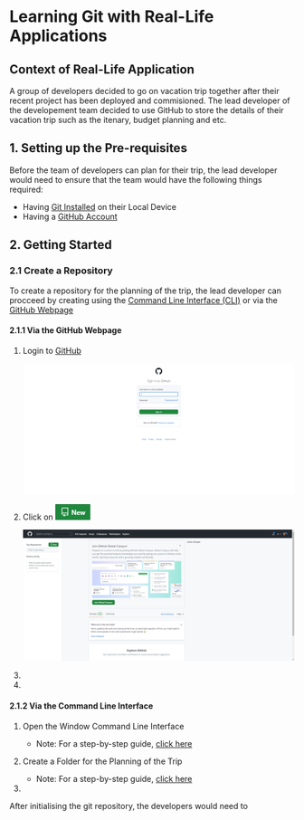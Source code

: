 # Learning Git with Real-Life Applications

## Context of Real-Life Application
A group of developers decided to go on vacation trip together after their recent project has been deployed and commisioned. The lead developer of the developement team decided to use GitHub to store the details of their vacation trip such as the itenary, budget planning and etc.

## 1. Setting up the Pre-requisites
Before the team of developers can plan for their trip, the lead developer would need to ensure that the team would have the following things required:

- Having [Git Installed]() on their Local Device
- Having a [GitHub Account]()

## 2. Getting Started

### 2.1 Create a Repository
To create a repository for the planning of the trip, the lead developer can procceed by creating using the [Command Line Interface (CLI)](####2.1.1-via-the-command-line-nterface) or via the [GitHub Webpage](####2.1.2-via-the-gitHub-webpage) 

#### 2.1.1 Via the GitHub Webpage
1. Login to [GitHub](https://github.com/login)

    ![GitHub Login Page](./images/github_login.png)

2. Click on ![New Repository Button](./images/new_repo_btn.png) 

    ![GitHub Home Page](./images/github_home.png)

3. 
4. 

#### 2.1.2 Via the Command Line Interface
1. Open the Window Command Line Interface
    * Note: For a step-by-step guide, [click here](./2.%20Getting%20Started/2.1.2/Opening_Windows_CLI.md)

2. Create a Folder for the Planning of the Trip
    * Note: For a step-by-step guide, [click here](./2.%20Getting%20Started/2.1.2/Create_Folder_CLI.md)

3. 


After initialising the git repository, the developers would need to 


